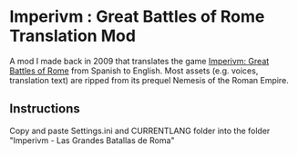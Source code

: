# Imperivm : Great Battles of Rome Translation Mod

A mod I made back in 2009 that translates the game [Imperivm: Great Battles of Rome](https://haemimontfans.wordpress.com/imperivm-iii-the-great-battles-of-rome/) from Spanish to English.
Most assets (e.g. voices, translation text) are ripped from its prequel Nemesis of the Roman Empire.

## Instructions 
Copy and paste Settings.ini and CURRENTLANG folder into the folder "Imperivm - Las Grandes Batallas de Roma"
